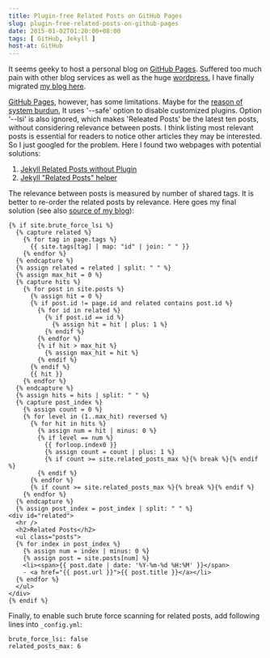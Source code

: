 ```yaml
---
title: Plugin-free Related Posts on GitHub Pages
slug: plugin-free-related-posts-on-github-pages
date: 2015-01-02T01:20:00+08:00
tags: [ GitHub, Jekyll ]
host-at: GitHub
---
```

It seems geeky to host a personal blog on [GitHub Pages]. Suffered too much pain with other blog services as well as the huge [wordpress], I have finally migrated [my blog here].

[GitHub Pages], however, has some limitations. Maybe for the [reason of system burdun], It uses '--safe' option to disable customized plugins. Option '--lsi' is also ignored, which makes 'Releated Posts' be the latest ten posts, without considering relevance between posts. I think listing most relevant posts is essential for readers to notice other articles they may be interested. So I just googled for the problem. Here I found two webpages with potential solutions:

1. [Jekyll Related Posts without Plugin](http://zhangwenli.com/blog/2014/07/15/jekyll-related-posts-without-plugin/)
2. [Jekyll "Related Posts" helper](https://github.com/eramdam/Jekyll-Related-Posts-Helper)

The relevance between posts is measured by number of shared tags. It is better to re-order the related posts by relevance. Here goes my final solution (see also [source of my blog]):

    {% if site.brute_force_lsi %}
      {% capture related %}
        {% for tag in page.tags %}
          {{ site.tags[tag] | map: "id" | join: " " }}
        {% endfor %}
      {% endcapture %}
      {% assign related = related | split: " " %}
      {% assign max_hit = 0 %}
      {% capture hits %}
        {% for post in site.posts %}
          {% assign hit = 0 %}
          {% if post.id != page.id and related contains post.id %}
            {% for id in related %}
              {% if post.id == id %}
                {% assign hit = hit | plus: 1 %}
              {% endif %}
            {% endfor %}
            {% if hit > max_hit %}
              {% assign max_hit = hit %}
            {% endif %}
          {% endif %}
          {{ hit }}
        {% endfor %}
      {% endcapture %}
      {% assign hits = hits | split: " " %}
      {% capture post_index %}
        {% assign count = 0 %}
        {% for level in (1..max_hit) reversed %}
          {% for hit in hits %}
            {% assign num = hit | minus: 0 %}
            {% if level == num %}
              {{ forloop.index0 }}
              {% assign count = count | plus: 1 %}
              {% if count >= site.related_posts_max %}{% break %}{% endif %}
            {% endif %}
          {% endfor %}
          {% if count >= site.related_posts_max %}{% break %}{% endif %}
        {% endfor %}
      {% endcapture %}
      {% assign post_index = post_index | split: " " %}
    <div id="related">
      <hr />
      <h2>Related Posts</h2>
      <ul class="posts">
      {% for index in post_index %}
        {% assign num = index | minus: 0 %}
        {% assign post = site.posts[num] %}
        <li><span>{{ post.date | date: '%Y-%m-%d %H:%M' }}</span>
        - <a href="{{ post.url }}">{{ post.title }}</a></li>
      {% endfor %}
      </ul>
    </div>
    {% endif %}

Finally, to enable such brute force scanning for related posts, add following lines into `_config.yml`:

    brute_force_lsi: false
    related_posts_max: 6

[GitHub Pages]: http://pages.github.com/
[wordpress]: http://wordpress.org/
[my blog here]: http://yanlinlin82.github.io/
[reason of system burdun]: https://github.com/jekyll/jekyll/issues/867
[source of my blog]: http://github.com/yanlinlin82/yanlinlin82.github.io
